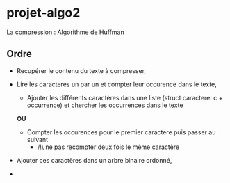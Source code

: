 # projet-algo2
La compression : Algorithme de Huffman


## Ordre
- Recupérer le contenu du texte à compresser,
- Lire les caracteres un par un et compter leur occurence dans le texte,
    - Ajouter les différents caractères dans une liste (struct caractere: c + occurrence) et chercher les occurrences dans le texte

    **OU**

    - Compter les occurences pour le premier caractere puis passer au suivant
        - /!\ ne pas recompter deux fois le même caractère
- Ajouter ces caractères dans un arbre binaire ordonné,
- 

